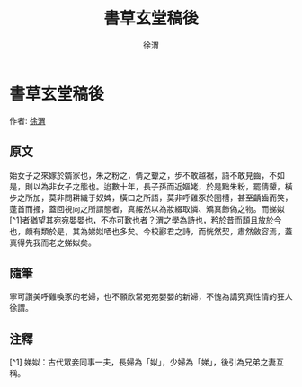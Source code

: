 ﻿---
title: '書草玄堂稿後'
author: '徐渭'
tags: ['小品文']
---

# 書草玄堂稿後
作者: [徐渭](https://zh.wikipedia.org/zh-tw/徐渭)

## 原文

始女子之來嫁於婿家也，朱之粉之，倩之顰之，步不敢越裾，語不敢見齒，不如是，則以為非女子之態也。迨數十年，長子孫而近嫗姥，於是黜朱粉，罷倩顰，橫步之所加，莫非問耕織于奴婢，橫口之所語，莫非呼雞豕於圈槽，甚至齲齒而笑，蓬首而搔，蓋回視向之所謂態者，真赧然以為妝綴取憐、矯真飾偽之物。而娣姒[^1]者猶望其宛宛嬰嬰也，不亦可歎也者？渭之學為詩也，矜於昔而頹且放於今也，頗有類於是，其為娣姒哂也多矣。今校酈君之詩，而恍然契，肅然斂容焉，蓋真得先我而老之娣姒矣。

## 隨筆
寧可讚美呼雞喚豕的老婦，也不願欣常宛宛嬰嬰的新婦，不愧為講究真性情的狂人徐謂。

## 注釋
[^1] 娣姒：古代眾妾同事一夫，長婦為「姒」，少婦為「娣」，後引為兄弟之妻互稱。

